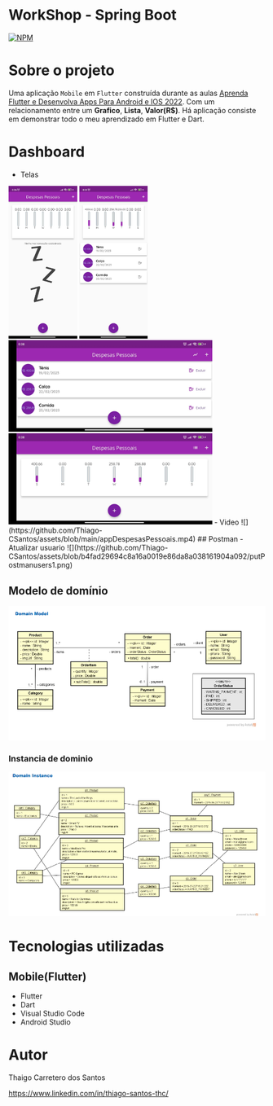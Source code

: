 
# WorkShop - Spring Boot 
[![NPM](https://img.shields.io/npm/l/react)](https://github.com/Thiago-CSantos/Flutter-appDespesas/blob/main/LICENCE)

# Sobre o projeto

Uma aplicação `Mobile` em `Flutter` construída durante as aulas [Aprenda Flutter e Desenvolva Apps Para Android e IOS 2022](https://www.udemy.com/course/curso-flutter/).
Com um relacionamento entre um **Grafico**, **Lista**, **Valor(R$)**. Há aplicação consiste em demonstrar todo o meu aprendizado em Flutter e Dart.

# Dashboard
- Telas
<img src ="https://github.com/Thiago-CSantos/assets/blob/main/expenses1.jpeg" height="300vh"/>
<img src ="https://github.com/Thiago-CSantos/assets/blob/main/expenses2.jpeg" height="300vh"/>
<img src ="https://github.com/Thiago-CSantos/assets/blob/main/expenses3.jpeg" width="400vw"/>
<img src ="https://github.com/Thiago-CSantos/assets/blob/main/expenses4.jpeg" width="400vw"/>
- Video
![](https://github.com/Thiago-CSantos/assets/blob/main/appDespesasPessoais.mp4)
## Postman
- Atualizar usuario
![](https://github.com/Thiago-CSantos/assets/blob/b4fad29694c8a16a0019e86da8a038161904a092/putPostmanusers1.png)

## Modelo de domínio
![Modelo de domínio](https://github.com/Thiago-CSantos/assets/blob/main/modeloDominio.png)

### Instancia de dominio
![Instancia de dominio](https://github.com/Thiago-CSantos/assets/blob/main/instanciaDominio.png)


<!-- https://wmazoni-sds1.netlify.app

Big Game Survey é uma aplicação full stack web e mobile construída durante a 1ª edição da **Semana DevSuperior** (#sds1), evento organizado pela [DevSuperior](https://devsuperior.com "Site da DevSuperior").

A aplicação consiste em uma pesquisa de preferência de games, onde os dados são coletados no app mobile, e depois são listados no app web, que também apresenta um dashboard com gráficos baseados nestes dados.

## Layout mobile
![Mobile 1](https://github.com/acenelio/assets/raw/main/sds1/mobile1.png) ![Mobile 2](https://github.com/acenelio/assets/raw/main/sds1/mobile2.png)

## Layout web
![Web 1](https://github.com/acenelio/assets/raw/main/sds1/web1.png)

![Web 2](https://github.com/acenelio/assets/raw/main/sds1/web2.png)

## Modelo conceitual
![Modelo Conceitual](https://github.com/acenelio/assets/raw/main/sds1/modelo-conceitual.png)
-->
# Tecnologias utilizadas
## Mobile(Flutter)
- Flutter
- Dart
- Visual Studio Code
- Android Studio

<!-- ## Front end
- HTML / CSS / JS / TypeScript
- ReactJS
- React Native
- Apex Charts
- Expo
## Implantação em produção
- Back end: Heroku
- Front end web: Netlify
- Banco de dados: Postgresql

# Como executar o projeto
 -->
<!-- ## Back end 
Pré-requisitos: Java 11

```bash
# clonar repositório
git clone https://github.com/devsuperior/sds1-wmazoni

# entrar na pasta do projeto back end
cd backend

# executar o projeto
./mvnw spring-boot:run
```

## Front end web
Pré-requisitos: npm / yarn

```bash
# clonar repositório
git clone https://github.com/devsuperior/sds1-wmazoni

# entrar na pasta do projeto front end web
cd front-web

# instalar dependências
yarn install

# executar o projeto
yarn start
```
-->
# Autor

Thaigo Carretero dos Santos

https://www.linkedin.com/in/thiago-santos-thc/

